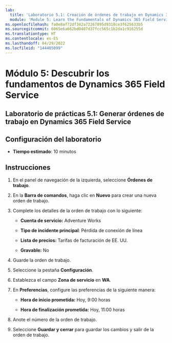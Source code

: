 ```yaml
---
lab:
  title: 'Laboratorio 5.1: Creación de órdenes de trabajo en Dynamics 365 Field Service'
  module: 'Module 5: Learn the Fundamentals of Dynamics 365 Field Service'
ms.openlocfilehash: fa0e8af72df342a72267895d9318ce3f625633b5
ms.sourcegitcommit: 6065e6a662bd0407d37fcc565c1b2da1c916255d
ms.translationtype: HT
ms.contentlocale: es-ES
ms.lasthandoff: 04/29/2022
ms.locfileid: "144405099"
---
```

<a name="module-5-learn-the-fundamentals-of-dynamics-365-field-service"></a>Módulo 5: Descubrir los fundamentos de Dynamics 365 Field Service
========================

## <a name="practice-lab-51---creating-work-orders-in-dynamics-365-field-service"></a>Laboratorio de prácticas 5.1: Generar órdenes de trabajo en Dynamics 365 Field Service

## <a name="lab-setup"></a>Configuración del laboratorio

  - **Tiempo estimado**: 10 minutos

## <a name="instructions"></a>Instrucciones

1. En el panel de navegación de la izquierda, seleccione **Órdenes de trabajo**.

2. En la **Barra de comandos**, haga clic en **Nuevo** para crear una nueva orden de trabajo.

3. Complete los detalles de la orden de trabajo con lo siguiente:

    - **Cuenta de servicio:** Adventure Works

    - **Tipo de incidente principal**: Pérdida de conexión de línea

    - **Lista de precios:** Tarifas de facturación de EE. UU.

    - **Gravable:** No

4. Guarde la orden de trabajo.

4. Seleccione la pestaña **Configuración**.

5. Establezca el campo **Zona de servicio** en **WA**. 

6. En **Preferencias**, configure las preferencias de la siguiente manera:

    - **Hora de inicio prometida:** Hoy, 9:00 horas

    - **Hora de finalización prometida:** Hoy, 11:00 horas

7. Anote el número de la orden de trabajo. 

8. Seleccione **Guardar y cerrar** para guardar los cambios y salir de la orden de trabajo.
